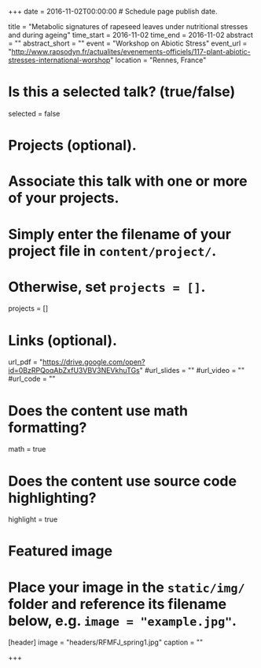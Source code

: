+++
date = 2016-11-02T00:00:00  # Schedule page publish date.

title = "Metabolic signatures of rapeseed leaves under nutritional stresses and during ageing"
time_start = 2016-11-02
time_end = 2016-11-02
abstract = ""
abstract_short = ""
event = "Workshop on Abiotic Stress"
event_url = "http://www.rapsodyn.fr/actualites/evenements-officiels/117-plant-abiotic-stresses-international-worshop"
location = "Rennes, France"

# Is this a selected talk? (true/false)
selected = false

# Projects (optional).
#   Associate this talk with one or more of your projects.
#   Simply enter the filename of your project file in `content/project/`.
#   Otherwise, set `projects = []`.
projects = []

# Links (optional).
url_pdf = "https://drive.google.com/open?id=0BzRPQoqAbZxfU3VBV3NEVkhuTGs"
#url_slides = ""
#url_video = ""
#url_code = ""

# Does the content use math formatting?
math = true

# Does the content use source code highlighting?
highlight = true

# Featured image
# Place your image in the `static/img/` folder and reference its filename below, e.g. `image = "example.jpg"`.
[header]
image = "headers/RFMFJ_spring1.jpg"
caption = ""

+++